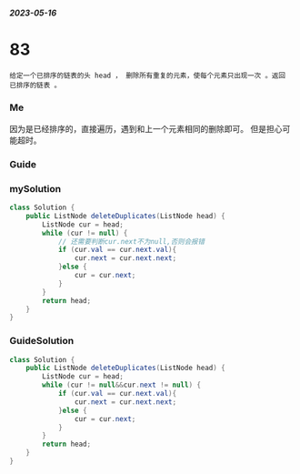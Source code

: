 ##### 2023-05-16


# 83
```
给定一个已排序的链表的头 head ， 删除所有重复的元素，使每个元素只出现一次 。返回 已排序的链表 。
```

### Me
因为是已经排序的，直接遍历，遇到和上一个元素相同的删除即可。
但是担心可能超时。


### Guide


### mySolution
```java
class Solution {
    public ListNode deleteDuplicates(ListNode head) {
        ListNode cur = head;
        while (cur != null) {
            // 还需要判断cur.next不为null,否则会报错
            if (cur.val == cur.next.val){
                cur.next = cur.next.next;
            }else {
                cur = cur.next;
            }
        }
        return head;
    }
}
```
### GuideSolution
```java
class Solution {
    public ListNode deleteDuplicates(ListNode head) {
        ListNode cur = head;
        while (cur != null&&cur.next != null) {
            if (cur.val == cur.next.val){
                cur.next = cur.next.next;
            }else {
                cur = cur.next;
            }
        }
        return head;
    }
}
```
